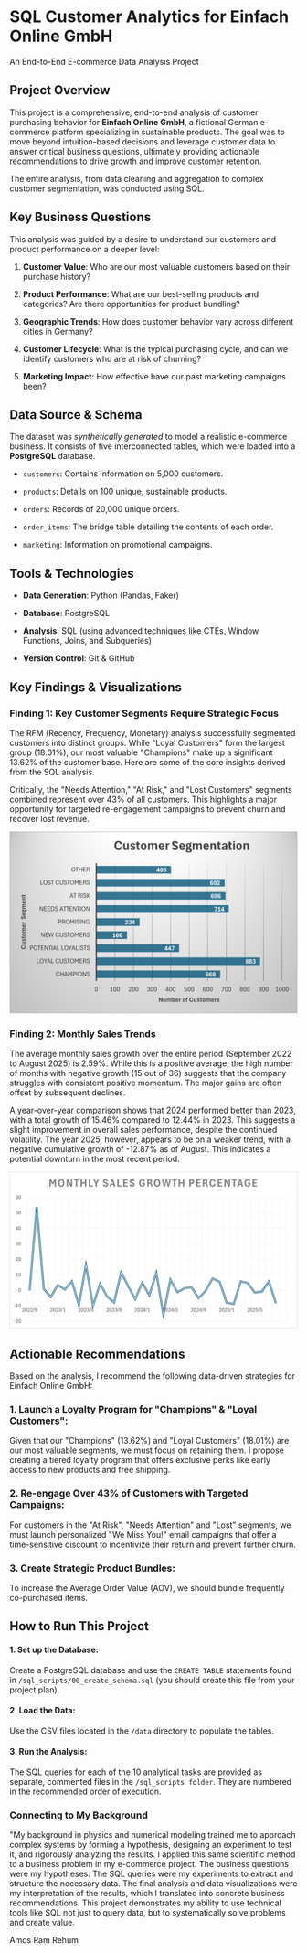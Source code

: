 # SQL Customer Analytics for Einfach Online GmbH
An End-to-End E-commerce Data Analysis Project

## Project Overview
This project is a comprehensive, end-to-end analysis of customer purchasing behavior for **Einfach Online GmbH**, a fictional German e-commerce platform specializing in sustainable products. The goal was to move beyond intuition-based decisions and leverage customer data to answer critical business questions, ultimately providing actionable recommendations to drive growth and improve customer retention.

The entire analysis, from data cleaning and aggregation to complex customer segmentation, was conducted using SQL.

## Key Business Questions
This analysis was guided by a desire to understand our customers and product performance on a deeper level:

1. **Customer Value**: Who are our most valuable customers based on their purchase history?

2. **Product Performance**: What are our best-selling products and categories? Are there opportunities for product bundling?

3. **Geographic Trends**: How does customer behavior vary across different cities in Germany?

4. **Customer Lifecycle**: What is the typical purchasing cycle, and can we identify customers who are at risk of churning?

5. **Marketing Impact**: How effective have our past marketing campaigns been?

## Data Source & Schema
The dataset was *synthetically generated* to model a realistic e-commerce business. It consists of five interconnected tables, which were loaded into a **PostgreSQL** database.

- `customers`: Contains information on 5,000 customers.

- `products`: Details on 100 unique, sustainable products.

- `orders`: Records of 20,000 unique orders.

- `order_items`: The bridge table detailing the contents of each order.

- `marketing`: Information on promotional campaigns.

## Tools & Technologies

- **Data Generation**: Python (Pandas, Faker)

- **Database**: PostgreSQL

- **Analysis**: SQL (using advanced techniques like CTEs, Window Functions, Joins, and Subqueries)

- **Version Control**: Git & GitHub

## Key Findings & Visualizations

### Finding 1: Key Customer Segments Require Strategic Focus

The RFM (Recency, Frequency, Monetary) analysis successfully segmented customers into distinct groups. While "Loyal Customers" form the largest group (18.01%), our most valuable "Champions" make up a significant 13.62% of the customer base.
Here are some of the core insights derived from the SQL analysis.

Critically, the "Needs Attention," "At Risk," and "Lost Customers" segments combined represent over 43% of all customers. This highlights a major opportunity for targeted re-engagement campaigns to prevent churn and recover lost revenue.

![Customer Segments Bar Chart](results/5segmentation.png)


### Finding 2: Monthly Sales Trends

The average monthly sales growth over the entire period (September 2022 to August 2025) is 2.59%. While this is a positive average, the high number of months with negative growth (15 out of 36) suggests that the company struggles with consistent positive momentum. The major gains are often offset by subsequent declines.

A year-over-year comparison shows that 2024 performed better than 2023, with a total growth of 15.46% compared to 12.44% in 2023. This suggests a slight improvement in overall sales performance, despite the continued volatility. The year 2025, however, appears to be on a weaker trend, with a negative cumulative growth of -12.87% as of August. This indicates a potential downturn in the most recent period.

![Monthly Sales Growth Line Chart](results/2monthlysales.png)



## Actionable Recommendations

Based on the analysis, I recommend the following data-driven strategies for Einfach Online GmbH:

### 1. Launch a Loyalty Program for "Champions" & "Loyal Customers": 

Given that our "Champions" (13.62%) and "Loyal Customers" (18.01%) are our most valuable segments, we must focus on retaining them. I propose creating a tiered loyalty program that offers exclusive perks like early access to new products and free shipping.

### 2. Re-engage Over 43% of Customers with Targeted Campaigns: 

For customers in the "At Risk", "Needs Attention" and "Lost" segments, we must launch personalized "We Miss You!" email campaigns that offer a time-sensitive discount to incentivize their return and prevent further churn.

### 3. Create Strategic Product Bundles: 

To increase the Average Order Value (AOV), we should bundle frequently co-purchased items. 

## How to Run This Project

#### 1. Set up the Database: 

Create a PostgreSQL database and use the `CREATE TABLE` statements found in `/sql_scripts/00_create_schema.sql` (you should create this file from your project plan).

#### 2. Load the Data: 

Use the CSV files located in the `/data` directory to populate the tables.

#### 3. Run the Analysis: 
The SQL queries for each of the 10 analytical tasks are provided as separate, commented files in the `/sql_scripts folder`. They are numbered in the recommended order of execution.


### Connecting to My Background

"My background in physics and numerical modeling trained me to approach complex systems by forming a hypothesis, designing an experiment to test it, and rigorously analyzing the results. I applied this same scientific method to a business problem in my e-commerce project. The business questions were my hypotheses. The SQL queries were my experiments to extract and structure the necessary data. The final analysis and data visualizations were my interpretation of the results, which I translated into concrete business recommendations. This project demonstrates my ability to use technical tools like SQL not just to query data, but to systematically solve problems and create value.

Amos Ram Rehum